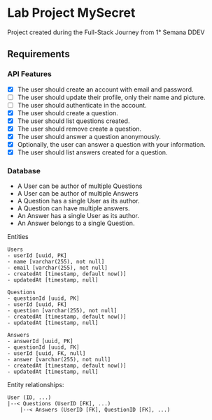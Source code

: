 # Lab Project MySecret

Project created during the Full-Stack Journey from 1° Semana DDEV

## Requirements
### API Features
- [X] The user should create an account with email and password.
- [ ] The user should update their profile, only their name and picture.
- [ ] The user should authenticate in the account.
- [X] The user should create a question.
- [X] The user should list questions created.
- [X] The user should remove create a question.
- [X] The user should answer a question anonymously.
- [X] Optionally, the user can answer a question with your information.
- [X] The user should list answers created for a question.

### Database
- A User can be author of multiple Questions
- A User can be author of multiple Answers
- A Question has a single User as its author.
- A Question can have multiple answers.
- An Answer has a single User as its author.
- An Answer belongs to a single Question.

Entities
```text
Users
- userId [uuid, PK]
- name [varchar(255), not null]
- email [varchar(255), not null]
- createdAt [timestamp, default now()]
- updatedAt [timestamp, null]

Questions
- questionId [uuid, PK]
- userId [uuid, FK]
- question [varchar(255), not null]
- createdAt [timestamp, default now()]
- updatedAt [timestamp, null]

Answers
- answerId [uuid, PK]
- questionId [uuid, FK]
- userId [uuid, FK, null]
- answer [varchar(255), not null]
- createdAt [timestamp, default now()]
- updatedAt [timestamp, null]
```

Entity relationships:
```text
User (ID, ...)
|--< Questions (UserID [FK], ...)
    |--< Answers (UserID [FK], QuestionID [FK], ...)
```